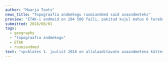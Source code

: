 ```yaml
---
author: "Maarja Toots"
news_title: "Topograafia andmekogu ruumiandmed said avaandmeteks"
preview: "ETAK-i andmeid on 284 500 faili, pakitud kujul mahus 6 terabaiti, millest 4,24 terabaiti moodustavad ortofotod, 1,7 terabaiti kõrgusandmed ja 60 gigabaiti Eesti põhikaart ning ETAK-i tuumandmed. Vektorgraafikas ETAK-i tuumandmed on allalaaditavad nii teemade kaupa kihtidena kui ka kogu andmestik terve Eesti ulatuses ühes failis."
submitted: 2018/08/01
tags:
  - geography
  - "topograafia andmekogu"
  - ETAK
  - ruumiandmed
text: "<p>Alates 1. juulist 2018 on allalaaditavate avaandmetena kättesaadavad Eesti topograafia andmekogu (ETAK) ruumiandmed.</p><p>ETAK-i andmeid on 284 500 faili, pakitud kujul mahus 6 terabaiti, millest 4,24 terabaiti moodustavad ortofotod, 1,7 terabaiti kõrgusandmed ja 60 gigabaiti Eesti põhikaart ning ETAK-i tuumandmed. Vektorgraafikas ETAK-i tuumandmed on allalaaditavad nii teemade kaupa kihtidena kui ka kogu andmestik terve Eesti ulatuses ühes failis. Ortofotod, kõrgusandmed ja kaardid on suure mahukuse tõttu esialgu allalaaditavad kaardilehtede kaupa, katastripiirid nii kogu Eesti kui ka maakondade kaupa.</p><p>Andmeid saab alla laadida Maa-ameti <a href=\"https://geoportaal.maaamet.ee/est/Andmete-tellimine/Avaandmed-p487.html\" rel=\"nofollow\">geoportaali avaandmete lehe kaudu</a> Maa-ameti ruumiandmeid saab endiselt kasutada ka allalaadimata kaardirakenduste ning avalike WMS teenuste kaudu. Täpsem info on leitav<a href=\"https://www.maaamet.ee/et/uudised/eesti-topograafia-andmekogu-andmed-katastripiirid-ja-kitsenduste-mojualad-muutusid\" rel=\"nofollow\">Maa-ameti kodulehelt</a></p><p>Kui ka Sinu organisatsioonil on avaandmete teemal uudiseid, siis kirjuta sellest <a href=\"mailto:maarja@okee.ee\" rel=\"nofollow\">maarja@okee.ee</a> ning kajastame seda ka opendata.riik.ee uudiste rubriigis!</p>"
---
```

